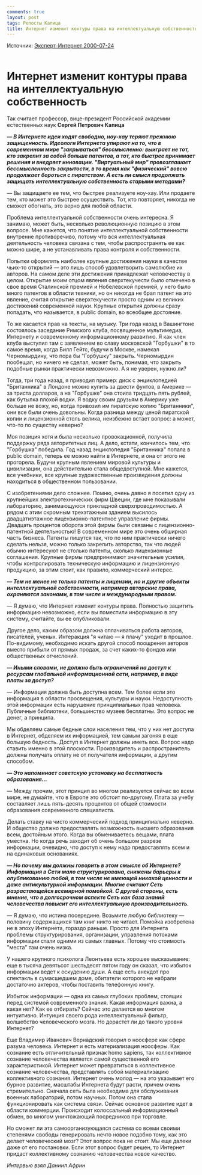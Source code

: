 ```yaml
---
comments: true
layout: post
tags: Репосты Капица
title: Интернет изменит контуры права на интеллектуальную собственность
---
```


Источник: [Эксперт-Интернет 2000-07-24](https://web.archive.org/web/20010208111837/http://archive.expert.ru/internet/00/00-28-39/skapitsa.htm)
<br><br>

# **Интернет изменит контуры права на интеллектуальную собственность**

Так считает профессор, вице-президент Российской академии естественных наук **Сергей Петрович Капица**

***— В Интернете идеи ходят свободно, ноу-хау теряют прежнюю защищенность. Идеологи Интернета упирают на то, что в современном мире "закрываться" бессмысленно: выиграет не тот, кто закрепит за собой больше патентов, а тот, кто быстрее принимает решения и внедряет инновации. "Виртуальный мир" провозглашает бессмысленность закрытости, в то время как "физический" вовсю продолжает бороться с пиратством. А есть ли смысл продолжать защищать интеллектуальную собственность старыми методами?***

— Вы защищаете ее тем, что быстрее реализуете ноу-хау. Или продаете тем, кто может это быстрее осуществить. Тот, кто повторяет, никогда не сможет обогнать, это верно для любой области.

Проблема интеллектуальной собственности очень интересна. Я занимаю, может быть, несколько революционную позицию в этом вопросе. Мне кажется, что понятие интеллектуальной собственности внутренне противоречиво, потому что вся интеллектуальная деятельность человека связана с тем, чтобы распространять ее как можно шире, а не устанавливать права контроля и собственности.

Попытки оформлять наиболее крупные достижения науки в качестве чьих-то открытий — это лишь способ удовлетворить самолюбие их авторов. На самом деле эти достижения принадлежат человечеству в целом. Открытие моим отцом явления сверхтекучести было отмечено в свое время Сталинской премией и Нобелевской премией, у него было много патентов в области техники, но он никогда не брал патент на это явление, считая открытие сверхтекучести просто одним из великих достижений современной науки. Крупные открытия должны сразу попадать, что называется, в public domain, во всеобщее достояние.

То же касается прав на тексты, на музыку. Три года назад в Вашингтоне состоялось заседание Римского клуба, посвященное мультимедиа, Интернету и современному информационному развитию. Я как член клуба выступил там с заявлением во славу московской "Горбушки" в то самое время, когда Билл Гейтс, будучи в Москве, намекал Черномырдину, что пора бы "Горбушку" закрыть. Черномырдин пообещал, но ничего не сделал, может быть, понимая, что закрыть подобные рынки практически невозможно. А я не уверен, нужно ли?

Тогда, три года назад, я приводил пример: диск с энциклопедией "Британника" в Лондоне можно купить за двести фунтов, в Америке — за триста долларов, а на "Горбушке" она стоила тридцать пять рублей, как бутылка плохой водки. Я водку своим друзьям в Америку уже больше не вожу, но, когда привозил им пиратскую копию "Британники", они все были очень довольны. Когда разница между ценой пиратской копии и лицензионной столь велика, неизбежно встает вопрос: а может, что-то по существу неверно?

Моя позиция хотя и была несколько провокационной, получила поддержку ряда авторитетных лиц. А дело, кстати, кончилось тем, что "Горбушка" победила. Год назад энциклопедия "Британника" попала в public domain, теперь ее можно найти в Интернете, и она от этого не прогорела. Будучи крупным явлением мировой культуры и цивилизации, она действительно стала общедоступной. Мне кажется, все учебники, все крупные художественные произведения должны находиться в общественном пользовании.

С изобретениями дело сложнее. Помню, очень давно я посетил одну из крупнейших электротехнических фирм Швеции, где мне показывали лабораторию, занимающуюся прикладной сверхпроводимостью. А рядом с этим скромным трехэтажным зданием высилось двадцатиэтажное лицензионно-патентное управление фирмы. Двадцать процентов оборота этой фирмы были связаны с лицензионно-патентной деятельностью! В современном мире это очень обширная часть бизнеса. Патенты пишутся так, что по ним практически ничего сделать нельзя, можно только закрепить авторство, так что людей обычно интересуют не столько патенты, сколько лицензионные соглашения. Крупные фирмы предпринимают значительные усилия, чтобы контролировать техническую информацию и лицензионную продукцию, за этим стоит, как правило, коммерческий интерес.

***— Тем не менее не только патенты и лицензии, но и другие объекты интеллектуальной собственности, например авторские права, охраняются законами, в том числе и международным правом.***

— Я думаю, что Интернет изменит контуры права. Полностью защитить информацию невозможно, если вы поместили информацию в эту систему, считайте, вы ее опубликовали.

Другое дело, каким образом должна оплачиваться работа авторов, писателей, ученых. Интеракция "я читаю — я плачу" уходит в прошлое. По-видимому, необходимо искать другой способ поощрения авторов вместо прибыли от прямых продаж, за счет каких-то фондов или общественных отчислений.

***— Иными словами, не должно быть ограничений на доступ к ресурсам глобальной информационной сети, например, в виде платы за доступ?***

— Информация должна быть доступна всем. Тем более если это информация в области просвещения, культуры и науки. Недоступность этой информации есть нарушение принципиальных прав человека. Публичные библиотеки, большинство музеев бесплатны. Это вопрос не денег, а принципа.

Мы обделяем самые бедные слои населения тем, что у них нет доступа в Интернет, обделяем их информацией, тем самым загоняя в еще большую бедность. Доступ в Интернет должны иметь все. Вопрос надо ставить именно в этой плоскости. Производитель и распространитель должны получать оплату не от получателя информации, а другим способом.

***— Это напоминает советскую установку на бесплатность образования...***

— Между прочим, этот принцип во многом реализуется сейчас во всем мире, не думайте, что в Европе это обстоит по-другому. Плата за учебу составляет лишь пять-десять процентов от общей стоимости образования современного специалиста.

Делать ставку на чисто коммерческий подход принципиально неверно. И общество должно предоставлять возможность высшего образования всем, достойным этого. Когда вы обмениваетесь вещами, плата уместна. Но когда речь заходит об очень большом разрезе информации, очевидно, что доступ к нему надо предоставлять всем и на одинаковых основаниях.

***— Но почему мы должны говорить в этом смысле об Интернете? Информация в Сети мало структурирована, снижены барьеры к опубликованию любой, в том числе не имеющей никакой ценности и даже антикультурной информации. Многие считают Сеть разрастающейся всемирной помойкой. С другой стороны, есть мнение, что в долгосрочном аспекте Сеть как база знаний человечества повысит его интеллектуальную производительность.***

— Я думаю, что истина посередине. Возьмите любую библиотеку — половину содержащихся там книг никто не читает. Помойка изобретена не в эпоху Интернета, гораздо раньше. Просто для Интернета проблемы структурирования, организации, управления потоками информации стали одними из самых главных. Потому что стоимость "места" там очень низка.

У нашего крупного психолога Леонтьева есть хорошее высказывание: еще в тысяча девятьсот шестьдесят пятом году он сказал, что избыток информации ведет к оскудению души. А еще есть анекдот про спектакль в сумасшедшем доме, обитатели которого не набрали достаточно актеров, чтобы поставить телефонную книгу.

Избыток информации — одна из самых глубоких проблем, стоящих перед системой современного знания. Какая информация важна, а какая нет? Как ее отбирать? Сейчас это делается во многом интуитивно. Интуиция своего рода интеллектуальный фильтр, волшебство человеческого мозга. Но дорастет ли до такого уровня Интернет?

Еще Владимир Иванович Вернадский говорил о ноосфере как сфере разума человека. Интернет и есть материализация ноосферы. Как сознание есть отличительный признак homo sapiens, так коллективное сознание человечества является самой существенной его характеристикой. Интернет может превратиться в коллективное сознание человечества, представлять собой материализацию коллективного сознания. Интернет очень молод — на это указывает его бурное развитие, масштабы Интернета будут расти, причем очень стремительно. Сначала сеть была необходима для обслуживания военных лабораторий, потом научных. Потом она стала функционировать как система связи. Сейчас основное развитие идет в области коммерции. Происходит колоссальный информационный обмен, во многом уничтожающий посредников при торговле.

Но сможет ли эта самоорганизующаяся система со всеми своими степенями свободы генерировать нечто новое подобно тому, как это делает человеческий мозг? Этот вопрос пока не стоит. Мы еще далеки даже от его постановки. Если этот вопрос будет решен, то Интернет придаст коллективному сознанию человечества новое качество.

*Интервью взял Даниил Африн*